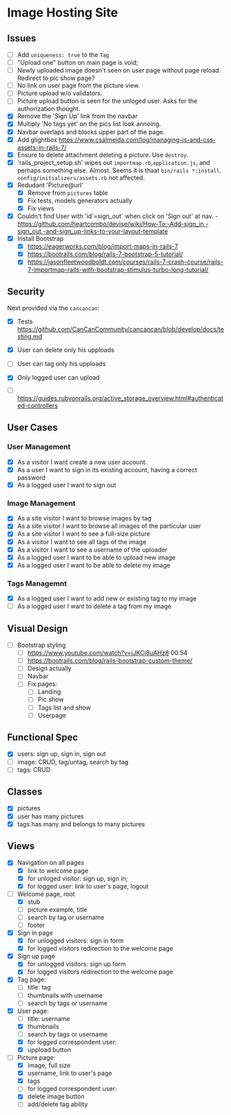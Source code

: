 # Image Hosting Site

## Issues
- [ ] Add `uniqueness: true` to the `Tag`
- [ ] "Upload one" button on main page is void;
- [ ] Newly uploaded image doesn't seen on user page without page reload.  Redirect to pic show page?
- [ ] No link on user page from the picture view.
- [ ] Picture upload w/o validators.
- [ ] Picture upload button is seen for the unloged user.  Asks for the authorization thought.
- [x] Remove the 'Sign Up' link from the navbar
- [x] Multiply 'No tags yet' on the pics list look annoing.
- [x] Navbar overlaps and blocks upper part of the page.
- [x] Add glightbox https://www.csalmeida.com/log/managing-js-and-css-assets-in-rails-7/
- [x] Ensure to delete attachment deleting a picture.  Use `destroy`.
- [x] 'rails_project_setup.sh' wipes out `importmap.rb`,`application.js`, and perhaps something else. Almost.  Seems it is thaаt `bin/rails *:install`.  `config/initializers/assets.rb` not affected.  
- [x] Redudant 'Picture@url'
  - [x] Remove from `pictures` table
  - [x] Fix tests, models generators actually
  - [x] Fix views
- [x] Couldn't find User with 'id'=sign_out` when click on 'Sign out' at nav. - https://github.com/heartcombo/devise/wiki/How-To:-Add-sign_in,-sign_out,-and-sign_up-links-to-your-layout-template
- [x] Install Bootstrap
  - [x] https://eagerworks.com/blog/import-maps-in-rails-7
  - [x] https://bootrails.com/blog/rails-7-bootstrap-5-tutorial/
  - [x] https://jasonfleetwoodboldt.com/courses/rails-7-crash-course/rails-7-importmap-rails-with-bootstrap-stimulus-turbo-long-tutorial/

## Security

Next provided via the `cancancan`:
  - [x] Tests https://github.com/CanCanCommunity/cancancan/blob/develop/docs/testing.md
  - [x] User can delete only his upploads
  - [ ] User can tag only his upploads
  - [x] Only logged user can upload 
  - [ ] https://guides.rubyonrails.org/active_storage_overview.html#authenticated-controllers


## User Cases

### User Management 

 - [x] As a visitor I want create a new user account.
 - [x] As a user I want to sign in its existing account, having a correct password
 - [x] As a logged user I want to sign out
 
### Image Management
 - [x] As a site visitor I want to browse images by tag
 - [x] As a site visitor I want to browse all images of the particular user
 - [x] As a site visitor I want to see a full-size picture
 - [x] As a visitor I want to see all tags of the image
 - [x] As a visitor I want to see a username of the uploader
 - [x] As a logged user I want to be able to upload new image
 - [x] As a logged user I want to be able to delete my image

### Tags Managemnt
 - [x] As a logged user I want to add new or existing tag to my image
 - [ ] As a logged user I want to delete a tag from my image

## Visual Design
 - [ ] Bootstrap styling
   - [ ] https://www.youtube.com/watch?v=iJKCj8uAHz8 00:54
   - [ ] https://bootrails.com/blog/rails-bootstrap-custom-theme/
   - [ ] Design actually
   - [ ] Navbar
   - [ ] Fix pages:
      - [ ] Landing
      - [ ] Pic show
      - [ ] Tags list and show
      - [ ] Userpage
  
## Functional Spec
 - [x] users: sign up, sign in, sign out
 - [ ] image: CRUD, tag/untag, search by tag
 - [ ] tags: CRUD 
 
## Classes
 - [x] pictures
 - [x] user has many pictures
 - [x] tags has many and belongs to many pictures
  
## Views
 - [x] Navigation on all pages
    - [x] link to welcome page
    - [x] for unloged visitor: sign up, sign in; 
    - [x] for logged user: link to user's page, logout
 - [ ] Welcome page, root 
   - [x] stub
   - [ ] picture example, title 
   - [ ] search by tag or username
   - [ ] footer
 - [x] Sign in page
   - [x] for unlogged visitors: sign in form
   - [x] for logged visitors redirection to the welcome page
 - [x] Sign up page
   - [x] for unlogged visitors: sign up form
   - [x] for logged visitors redirection to the welcome page
 - [x] Tag page:
   - [ ] title: tag
   - [ ] thumbnails with username
   - [ ] search by tags or username
 - [x] User page:
   - [ ] title: username
   - [x] thumbnails
   - [ ] search by tags or username
   - [x] for logged correspondent user:
    - [x] uppload button 
 - [ ] Picture page:
   - [x] image, full size
   - [x] username, link to user's page
   - [x] tags
   - [ ] for logged correspondent user:
    - [x] delete image button
    - [ ] add/delete tag ability
